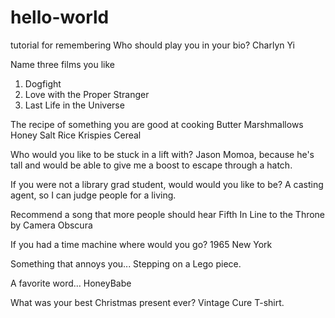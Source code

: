 # hello-world
tutorial for remembering
Who should play you in your bio?
  Charlyn Yi

Name three films you like
  1. Dogfight
  2. Love with the Proper Stranger
  3. Last Life in the Universe
  
The recipe of something  you are good at cooking
  Butter
  Marshmallows
  Honey
  Salt
  Rice Krispies Cereal
  
Who would you like to be stuck in a lift with?
  Jason Momoa, because he's tall and would be able to give me a boost to escape through a hatch.
  
If you were not a library grad student, would would you like to be?
  A casting agent, so I can judge people for a living.
  
Recommend a song that more people should hear
  Fifth In Line to the Throne by Camera Obscura
  
If you had a time machine where would you go?
  1965 New York
  
Something that annoys you...
  Stepping on a Lego piece.
  
A favorite word...
  HoneyBabe
  
What was your best Christmas present ever?
  Vintage Cure T-shirt.
